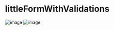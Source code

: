 # littleFormWithValidations
![image](https://github.com/silvioagnello/littleFormWithValidations/assets/35569943/a0dbf9d3-b6aa-408e-a692-ff7f5a455b35)
![image](https://github.com/silvioagnello/littleFormWithValidations/assets/35569943/07672ab6-40b3-4150-8c6e-e50a79826f1b)
